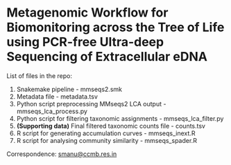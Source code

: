 # Metagenomic Workflow for Biomonitoring across the Tree of Life using PCR-free Ultra-deep Sequencing of Extracellular eDNA

List of files in the repo:

1. Snakemake pipeline - mmseqs2.smk
2. Metadata file - metadata.tsv
3. Python script preprocessing MMseqs2 LCA output - mmseqs_lca_process.py
4. Python script for filtering taxonomic assignments - mmseqs_lca_filter.py
5. **(Supporting data)** Final filtered taxonomic counts file - counts.tsv
6. R script for generating accumulation curves - mmseqs_inext.R
7. R script for analysing community similarity - mmseqs_spader.R

Correspondence: smanu@ccmb.res.in
